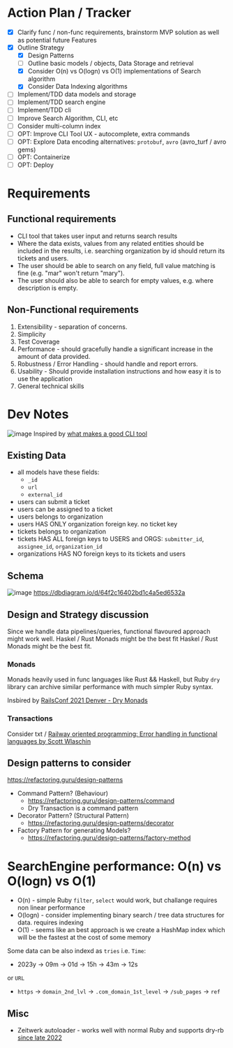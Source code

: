 # Action Plan / Tracker

- [x] Clarify func / non-func requirements, brainstorm MVP solution as well as potential future Features
- [x] Outline Strategy
    - [x] Design Patterns
    - [ ] Outline basic models / objects, Data Storage and retrieval
    - [x] Consider O(n) vs O(logn) vs O(1) implementations of Search algorithm
    - [x] Consider Data Indexing algorithms
- [ ] Implement/TDD data models and storage
- [ ] Implement/TDD search engine
- [ ] Implement/TDD cli
- [ ] Improve Search Algorithm, CLI, etc
- [ ] Consider multi-column index
- [ ] OPT: Improve CLI Tool UX - autocomplete, extra commands
- [ ] OPT: Explore Data encoding alternatives: `protobuf`, `avro` (avro_turf / avro gems)
- [ ] OPT: Containerize
- [ ] OPT: Deploy

# Requirements

## Functional requirements

- CLI tool that takes user input and returns search results
- Where the data exists, values from any related entities should be included in the results,
i.e. searching organization by id should return its tickets and users.
- The user should be able to search on any field, full value matching is fine (e.g. "mar" won't return "mary").
- The user should also be able to search for empty values, e.g. where description is empty.

## Non-Functional requirements

1. Extensibility - separation of concerns.
2. Simplicity
3. Test Coverage
4. Performance - should gracefully handle a significant increase in the amount of data
provided.
5. Robustness / Error Handling - should handle and report errors.
6. Usability - Should provide installation instructions and how easy it is to use the
application
7. General technical skills

# Dev Notes

![image](https://github.com/friendlyantz/zendesk-challenge/assets/70934030/5153b245-210c-4829-a5ee-57d04bbbe4f8)
Inspired by [what makes a good CLI tool](https://friendlyantz.me/learning/2023-08-25-what-makes-a-good-cli-tool/)

## Existing Data

- all models have these fields:
    - `_id`
    - `url`
    - `external_id`
- users can submit a ticket 
- users can be assigned to a ticket
- users belongs to organization
- users HAS ONLY organization foreign key. no ticket key
- tickets belongs to organization
- tickets HAS ALL foreign keys to USERS and ORGS: `submitter_id`, `assignee_id`, `organization_id`
- organizations HAS NO foreign keys to its tickets and users

## Schema

![image](https://github.com/friendlyantz/zendesk-challenge/assets/70934030/c680cce2-0155-465c-94f6-328de52b01e4)
https://dbdiagram.io/d/64f2c16402bd1c4a5ed6532a


## Design and Strategy discussion

Since we handle data pipelines/queries, functional flavoured approach might work well. Haskel / Rust Monads might be the best fit Haskel / Rust Monads might be the best fit.

### Monads

Monads heavily used in func languages like Rust && Haskell, but Ruby `dry` library can archive similar performance with much simpler Ruby syntax.

Insbired by [RailsConf 2021 Denver - Dry Monads](https://www.youtube.com/watch?app=desktop&v=YXiqzHMmv_o)

### Transactions

Consider txt / [Railway oriented programming: Error handling in functional languages by Scott Wlaschin](https://vimeo.com/113707214)


## Design patterns to consider

https://refactoring.guru/design-patterns

- Command Pattern? (Behaviour)
    - https://refactoring.guru/design-patterns/command
    - Dry Transaction is a command pattern
- Decorator Pattern? (Structural Pattern)
    - https://refactoring.guru/design-patterns/decorator
- Factory Pattern for generating Models?
    - https://refactoring.guru/design-patterns/factory-method

# SearchEngine performance: O(n) vs O(logn) vs O(1)

- O(n) - simple Ruby `filter`, `select` would work, but challange requires non linear performance
- O(logn) - consider implementing binary search / tree data structures for data. requires indexing
- O(1) - seems like an best approach is we create a HashMap index which will be the fastest at the cost of some memory

Some data can be also indexd as `tries`
i.e. `Time`:
- 2023y -> 09m -> 01d -> 15h -> 43m -> 12s

or `URL`
- `https` -> `domain_2nd_lvl` -> `.com_domain_1st_level` -> `/sub_pages` -> `ref`

## Misc

- Zeitwerk autoloader - works well with normal Ruby and supports dry-rb [since late 2022](https://dry-rb.org/news/2022/10/17/dry-rb-adopts-zeitwerk-for-code-loading/)

